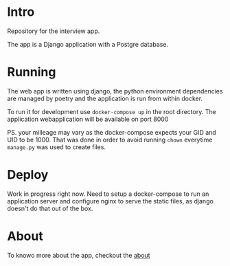 # Intro
Repository for the interview app.

The app is a Django application with a Postgre database.

# Running
The web app is written using django, the python environment dependencies are managed by poetry and the application is run from within docker.

To run it for development use `docker-compose up` in the root directory.
The application webapplication will be available on port 8000

PS. your milleage may vary as the docker-compose expects your GID and UID to be 1000.
That was done in order to avoid running `chown` everytime `manage.py` was used to create files.

# Deploy
Work in progress right now.
Need to setup a docker-compose to run an application server and configure nginx to serve the static files, as django doesn't do that out of the box.

# About
To knowo more about the app, checkout the [about](./about.md)
